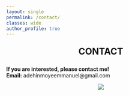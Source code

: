 ```yaml
---
layout: single
permalink: /contact/
classes: wide
author_profile: true
---
```



<div style="text-align: center; font-size: 24px;">
  <p><strong>CONTACT</strong> </p>
</div>


<div style="text-align: justify;">
  <p><strong>If you are interested, please contact me!</strong><br>
  <strong>Email:</strong> adehinmoyeemmanuel@gmail.com<br> </p>
</div>

<div style="display: flex; justify-content: center; align-items: center;margin: 0 auto;">
  <img src="https://fastpacer1.github.io/portfolio/web_resources/Resume-Photo.png" style="max-width: 100%; height: auto; margin-bottom: 10px;" />
</div>
